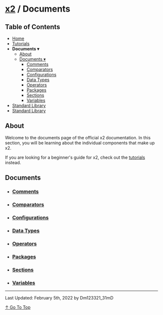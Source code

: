 # [x2](../README.md) / Documents

## Table of Contents

- [Home](../README.md)
- [Tutorials](./tutorials.md)
-  **Documents ▾**
    - [About](#about)
    - [Documents ▾](#documents)
        - [Comments](./documents/comments.md)
        - [Comparators](./documents/comparators.md)
        - [Configurations](./documents/configurations.md)
        - [Data Types](./documents/dataTypes.md)
        - [Operators](./documents/operators.md)
        - [Packages](./documents/packages.md)
        - [Sections](./documents/sections.md)
        - [Variables](./documents/variables.md)
- [Standard Library](../standardLibrary.md)
- [Standard Library](../pythonAPI.md)

## About

Welcome to the documents page of the official x2 documentation. In this section, you will be learning about the individual components that make up x2.

If you are looking for a beginner's guide for x2, check out the [tutorials](./tutorials.md) instead.

## Documents
- ### [Comments](./documents/comments.md)
- ### [Comparators](./documents/comparators.md)
- ### [Configurations](./documents/configurations.md)
- ### [Data Types](./documents/dataTypes.md)
- ### [Operators](./documents/operators.md)
- ### [Packages](./documents/packages.md)
- ### [Sections](./documents/sections.md)
- ### [Variables](./documents/variables.md)

---

Last Updated: February 5th, 2022 by Dm123321_31mD

[↑ Go To Top](#x2--documents)